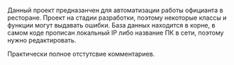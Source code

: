 Данный проект предназанчен для автоматизации работы официанта в ресторане.
Проект на стадии разработки, поэтому некоторые классы и функции могут выдавать ошибки.
База данных находится в корне, в самом коде прописан локальный IP либо название ПК в сети, поэтому нужно редактировать.


Практически полное отстутсвие комментариев.
